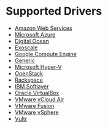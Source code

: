 <!--[metadata]>
+++
title = "Drivers"
description = "Reference for drivers Docker Machine supports"
keywords = ["machine, drivers, supports"]
[menu.main]
parent="smn_machine_ref"
identifier="smn_machine_drivers"
+++
<![end-metadata]-->

# Supported Drivers

* [Amazon Web Services](aws.md)
* [Microsoft Azure](azure.md)
* [Digital Ocean](digital-ocean.md)
* [Exoscale](exoscale.md)
* [Google Compute Engine](gce.md)
* [Generic](generic.md)
* [Microsoft Hyper-V](hyper-v.md)
* [OpenStack](openstack.md)
* [Rackspace](rackspace.md)
* [IBM Softlayer](soft-layer.md)
* [Oracle VirtualBox](virtualbox.md)
* [VMware vCloud Air](vm-cloud.md)
* [VMware Fusion](vm-fusion.md)
* [VMware vSphere](vsphere.md)
* [Vultr](vultr.md)